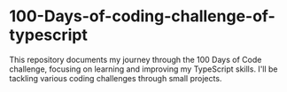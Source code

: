 # 100-Days-of-coding-challenge-of-typescript
This repository documents my journey through the 100 Days of Code challenge, focusing on learning and improving my TypeScript skills. I'll be tackling various coding challenges through small projects. 
